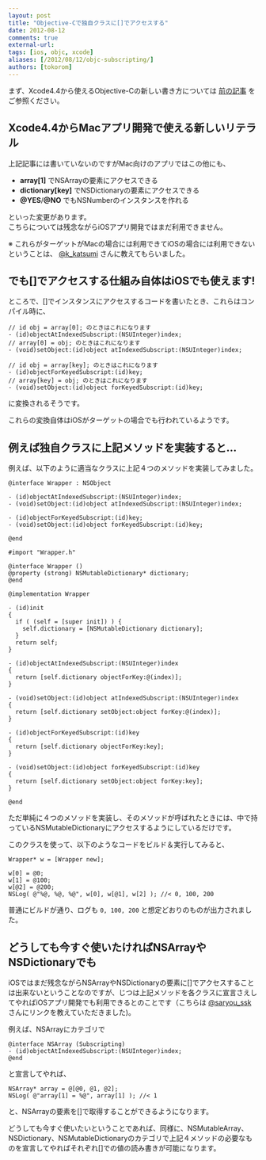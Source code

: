 ```yaml
---
layout: post
title: "Objective-Cで独自クラスに[]でアクセスする"
date: 2012-08-12
comments: true
external-url: 
tags: [ios, objc, xcode]
aliases: [/2012/08/12/objc-subscripting/]
authors: [tokorom]
---
```


まず、Xcode4.4から使えるObjective-Cの新しい書き方については [前の記事](/2012/08/12/objc-new-statements/) をご参照ください。

## Xcode4.4からMacアプリ開発で使える新しいリテラル

上記記事には書いていないのですがMac向けのアプリではこの他にも、

* **array[1]** でNSArrayの要素にアクセスできる
* **dictionary[key]** でNSDictionaryの要素にアクセスできる
* **@YES**/**@NO** でもNSNumberのインスタンスを作れる

といった変更があります。  
こちらについては残念ながらiOSアプリ開発ではまだ利用できません。

※ これらがターゲットがMacの場合には利用できてiOSの場合には利用できないということは、 [@k_katsumi](https://twitter.com/k_katsumi) さんに教えてもらいました。

## でも[]でアクセスする仕組み自体はiOSでも使えます!

<!-- more -->

ところで、[]でインスタンスにアクセスするコードを書いたとき、これらはコンパイル時に、
``` objc
// id obj = array[0]; のときはこれになります
- (id)objectAtIndexedSubscript:(NSUInteger)index;
// array[0] = obj; のときはこれになります
- (void)setObject:(id)object atIndexedSubscript:(NSUInteger)index;

// id obj = array[key]; のときはこれになります
- (id)objectForKeyedSubscript:(id)key;
// array[key] = obj; のときはこれになります
- (void)setObject:(id)object forKeyedSubscript:(id)key;
```
に変換されるそうです。

これらの変換自体はiOSがターゲットの場合でも行われているようです。

## 例えば独自クラスに上記メソッドを実装すると...

例えば、以下のように適当なクラスに上記４つのメソッドを実装してみました。

``` objc Wrapper.h
@interface Wrapper : NSObject

- (id)objectAtIndexedSubscript:(NSUInteger)index;
- (void)setObject:(id)object atIndexedSubscript:(NSUInteger)index;

- (id)objectForKeyedSubscript:(id)key;
- (void)setObject:(id)object forKeyedSubscript:(id)key;

@end
```
``` objc Wrapper.m
#import "Wrapper.h"

@interface Wrapper ()
@property (strong) NSMutableDictionary* dictionary;
@end 

@implementation Wrapper

- (id)init
{
  if ( (self = [super init]) ) {
    self.dictionary = [NSMutableDictionary dictionary];
  }
  return self;
}

- (id)objectAtIndexedSubscript:(NSUInteger)index
{
  return [self.dictionary objectForKey:@(index)];
}

- (void)setObject:(id)object atIndexedSubscript:(NSUInteger)index
{
  return [self.dictionary setObject:object forKey:@(index)];
}

- (id)objectForKeyedSubscript:(id)key
{
  return [self.dictionary objectForKey:key];
}

- (void)setObject:(id)object forKeyedSubscript:(id)key
{
  return [self.dictionary setObject:object forKey:key];
}

@end
```

ただ単純に４つのメソッドを実装し、そのメソッドが呼ばれたときには、中で持っているNSMutableDictionaryにアクセスするようにしているだけです。

このクラスを使って、以下のようなコードをビルド＆実行してみると、
``` objc
Wrapper* w = [Wrapper new];

w[0] = @0;
w[1] = @100;
w[@2] = @200;
NSLog( @"%@, %@, %@", w[0], w[@1], w[2] ); //< 0, 100, 200
```
普通にビルドが通り、ログも `0, 100, 200` と想定どおりのものが出力されました。

## どうしても今すぐ使いたければNSArrayやNSDictionaryでも

iOSではまだ残念ながらNSArrayやNSDictionaryの要素に[]でアクセスすることは出来ないということなのですが、じつは上記メソッドを各クラスに宣言さえしてやればiOSアプリ開発でも利用できるとのことです（こちらは [@saryou_ssk](https://twitter.com/saryou_ssk) さんにリンクを教えていただきました)。

例えば、NSArrayにカテゴリで
``` objc
@interface NSArray (Subscripting)
- (id)objectAtIndexedSubscript:(NSUInteger)index;
@end 
```
と宣言してやれば、
``` objc
NSArray* array = @[@0, @1, @2];
NSLog( @"array[1] = %@", array[1] ); //< 1
```
と、NSArrayの要素を[]で取得することができるようになります。

どうしても今すぐ使いたいということであれば、同様に、NSMutableArray、NSDictionary、NSMutableDictionaryのカテゴリで上記４メソッドの必要なものを宣言してやればそれぞれ[]での値の読み書きが可能になります。

